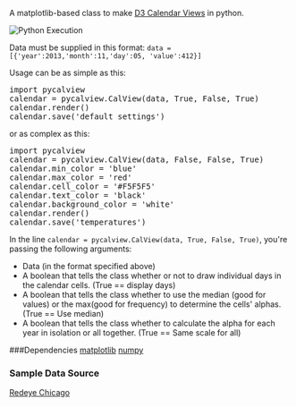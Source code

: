 A matplotlib-based class to make [D3 Calendar Views](http://bl.ocks.org/mbostock/4063318) in python.

![Python Execution](https://raw.github.com/oneschirm/python-calview/master/redeye_data_nodates.png)

Data must be supplied in this format:
`data = [{'year':2013,'month':11,'day':05, 'value':412}]`

Usage can be as simple as this: 

<pre>import pycalview 
calendar = pycalview.CalView(data, True, False, True)
calendar.render()
calendar.save('default settings')</pre>

or as complex as this:

<pre>import pycalview
calendar = pycalview.CalView(data, False, False, True)
calendar.min_color = 'blue'
calendar.max_color = 'red'
calendar.cell_color = '#F5F5F5'
calendar.text_color = 'black'
calendar.background_color = 'white'
calendar.render()
calendar.save('temperatures')</pre>

In the line `calendar = pycalview.CalView(data, True, False, True)`, you're passing the following arguments:
- Data (in the format specified above)
- A boolean that tells the class whether or not to draw individual days in the calendar cells. (True == display days)
- A boolean that tells the class whether to use the median (good for values) or the max(good for frequency) to determine the cells' alphas. (True == Use median)
- A boolean that tells the class whether to calculate the alpha for each year in isolation or all together. (True == Same scale for all)

###Dependencies
[matplotlib](http://matplotlib.org/)
[numpy](http://www.numpy.org/)

### Sample Data Source
[Redeye Chicago](http://homicides.redeyechicago.com/)